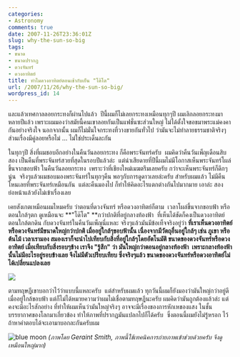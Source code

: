 ```yaml
---
categories:
- Astronomy
comments: true
date: 2007-11-26T23:36:01Z
slug: why-the-sun-so-big
tags:
- ขนาด
- ขนาดปรากฏ
- ดวงจันทร์
- ดวงอาทิตย์
title: ทำไมดวงอาทิตย์ตอนเช้ากับเย็น "โต๊โต"
url: /2007/11/26/why-the-sun-so-big/
wordpress_id: 14
---
```


และแล้วเทศกาลลอยกระทงก็ผ่านไปแล้ว  ปีนี้ผมก็ไม่เลยกระทงเหมือนทุกๆปี ผมเลิกลอยกระทงมาหลายปีแล้ว เพราะผมมองว่าสมัยนี้คนเขาลอยกันเป็นแฟชั่นซะส่วนใหญ่ ไม่ได้ตั้งใจขอขมาพระแม่คงคากันอย่างจริงใจ นอกจากนั้น ผมก็ไม่มั่นใจกระทงที่วางขายกันทั่วไป ว่ามันจะไม่ทำลายธรรมชาติจริงๆ ส่วนเรื่องมีคู่ลอยหรือไม่ ... ไม่ใช่ประเด็นละกัน

ในทุกๆปี สิ่งที่ผมชอบอีกอย่างในคืนวันลอยกระทง ก็คือพระจันทร์ครับ  ผมคิดว่าคืนวันเพ็ญเดือนสิบสอง เป็นคืนที่พระจันทร์สวยที่สุดในรอบปีแล้วล่ะ  แต่น่าเสียดายที่ปีนี้ผมไม่มีโอกาสเห็นพระจันทร์โผล่ขึ้นจากขอบฟ้า ในคืนวันลอยกระทง  เพราะว่าที่เชียงใหม่เมฆตรึมเลยครับ กว่าจะเห็นพระจันทร์ก็ดึกๆนู่น  จริงๆแล้วผมชอบมองพระจันทร์ในทุกๆคืน พอๆกับการดูดาวเลยล่ะครับ สำหรับผมแล้ว ไม่มีคืนไหนเลยที่พระจันทร์เหมือนกัน  แต่ละคืนมองไป ก็ทำให้คิดอะไรแตกต่างกันไปมากมาย เอาล่ะ สองย่อหน้าแล้วยังไม่เข้าเรื่องเลย

เคยสังเกตเหมือนผมไหมครับ ว่าตอนที่ดวงจันทร์ หรือดวงอาทิตย์ก็ตาม  เวลาโผล่ขึ้นจากขอบฟ้า หรือตอนใกล้ๆตก ดูเหมือนจะ **"โต๊โต" **กว่าปกติที่อยู่กลางท้องฟ้า  ที่เห็นได้ชัดก็คงเป็นดวงอาทิตย์ตอนใกล้ตกดิน กับดวงจันทร์ในคืนวันเพ็ญนี่แหละ จริงๆแล้วมันมีข้อเท็จจริงอยู่ว่า **ที่เราเห็นดวงอาทิตย์หรือดวงจันทร์มีขนาดใหญ่กว่าปกติ เมื่ออยู่ใกล้ๆขอบฟ้านั้น เนื่องจากมีวัตถุอื่นอยู่ใกล้ๆ เช่น ภูเขา หรือต้นไม้ เวลาเรามอง สมองเราก็จะนำไปเทียบกับสิ่งที่อยู่ใกล้ๆโดยอัตโนมัติ ขนาดของดวงจันทร์หรือดวงอาทิตย์ เมื่อเทียบกับสิ่งรอบๆข้าง เราจึง "รู้สึก" ว่า มันใหญ่กว่าตอนอยู่กลางท้องฟ้า  เพราะกลางท้องฟ้านั้นไม่มีอะไรอยู่รอบข้างเลย จึงไม่มีตัวเปรียบเทียบ ซึ่งจริงๆแล้ว ขนาดของดวงจันทร์หรือดวงอาทิตย์ไม่ได้เปลี่ยนแปลงเลย**

[![](https://files.armno.in.th/uploads/2007/11/3677581820_7363c425a4_z.jpg)](https://files.armno.in.th/uploads/2007/11/3677581820_7363c425a4_z.jpg)

ตามทฤษฎีเขาบอกว่าไว้ว่าแบบนี้แหละครับ  แต่สำหรับผมแล้ว ทุกวันนี้ผมก็ยังมองว่ามันใหญ่กว่าอยู่ดี เมื่ออยู่ใกล้ขอบฟ้า แต่ก็ไม่ได้หมายความว่าผมไม่เชื่อตามทฤษฎีนะครับ ผมคิดว่ามันถูกต้องแล้วล่ะ แต่คงจะมีอะไรสักอย่าง ที่ทำให้ผมเห็นว่ามันใหญ่จริงๆ อาจจะมีเรื่องของการหักเหของแสง ในชั้นบรรยากาศของโลกมาเกี่ยวข้อง ทำให้ภาพที่ปรากฏมันแปลกไปก็ได้ครับ  ซึ่งตอนนี้ผมยังไม่รู้หรอก ไว้ถ้าหาคำตอบได้จะเอามาบอกละกันครับผม


![blue moon](http://www.geraintsmith.com/potd/images29/blue_moon1_4826.jpg)
_(ภาพโดย Geraint Smith, ภาพนี้ใช้เทคนิคการถ่ายภาพเข้าช่วยด้วยครับ จึงดูเหมือนใหญ่มาก)_
